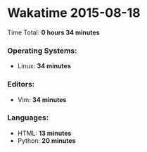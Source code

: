 # Wakatime 2015-08-18

Time Total: **0 hours 34 minutes**

### Operating Systems:
- Linux: **34 minutes** 

### Editors:
- Vim: **34 minutes** 

### Languages:
- HTML: **13 minutes** 
- Python: **20 minutes** 

